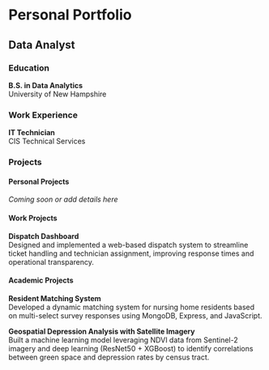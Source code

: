 # Personal Portfolio

## Data Analyst

### Education  
**B.S. in Data Analytics**  
University of New Hampshire

### Work Experience  
**IT Technician**  
CIS Technical Services

### Projects  

#### Personal Projects  
*Coming soon or add details here*

#### Work Projects  
**Dispatch Dashboard**  
Designed and implemented a web-based dispatch system to streamline ticket handling and technician assignment, improving response times and operational transparency.

#### Academic Projects  
**Resident Matching System**  
Developed a dynamic matching system for nursing home residents based on multi-select survey responses using MongoDB, Express, and JavaScript.

**Geospatial Depression Analysis with Satellite Imagery**  
Built a machine learning model leveraging NDVI data from Sentinel-2 imagery and deep learning (ResNet50 + XGBoost) to identify correlations between green space and depression rates by census tract.
